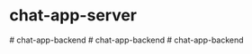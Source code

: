 # chat-app-server

#   c h a t - a p p - b a c k e n d  
 #   c h a t - a p p - b a c k e n d  
 #   c h a t - a p p - b a c k e n d  
 